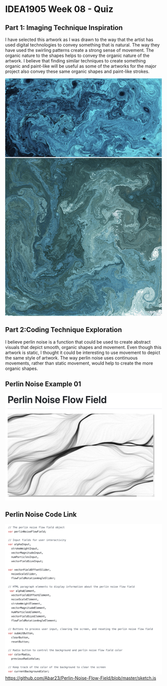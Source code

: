 
# IDEA1905 Week 08 - Quiz

## Part 1: Imaging Technique Inspiration

I have selected this artwork as I was drawn to the way that the artist has used digital technologies to convey something that is natural. The way they have used the swirling patterns create a strong sense of movement. The organic nature to the shapes helps to convey the organic nature of the artwork. I believe that finding similar techniques to create something organic and paint-like will be useful as some of the artworks for the major project also convey these same organic shapes and paint-like strokes.

![alt text](<Gyre_35700_Mark Stock_01.png>)
![alt text](<Gyre_35700_Mark Stock_02.png>)

## Part 2:Coding Technique Exploration

I believe perlin noise is a function that could be used to create abstract visuals that depict smooth, organic shapes and movement. Even though this artwork is static, I thought it could be interesting to use movement to depict the same style of artwork. The way perlin noise uses continuous movements, rather than static movement, would help to create the more organic shapes.

## Perlin Noise Example 01

![alt text](<PerlinNosie_Example 01.png>)

## Perlin Noise Code Link

![alt text](PerlinNoise_Code_Example.png)
https://github.com/Abar23/Perlin-Noise-Flow-Field/blob/master/sketch.js
